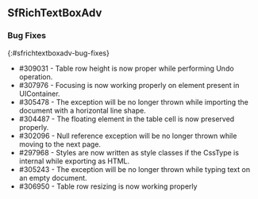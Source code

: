 ## SfRichTextBoxAdv

### Bug Fixes
{:#sfrichtextboxadv-bug-fixes}

* \#309031 - Table row height is now proper while performing Undo operation.
* \#307976 - Focusing is now working properly on element present in UIContainer.
* \#305478 - The exception will be no longer thrown while importing the document with a horizontal line shape.
* \#304487 - The floating element in the table cell is now preserved properly.
* \#302096 - Null reference exception will be no longer thrown while moving to the next page.
* \#297968 - Styles are now written as style classes if the CssType is internal while exporting as HTML.
* \#305243 - The exception will be no longer thrown while typing text on an empty document.
* \#306950 - Table row resizing is now working properly